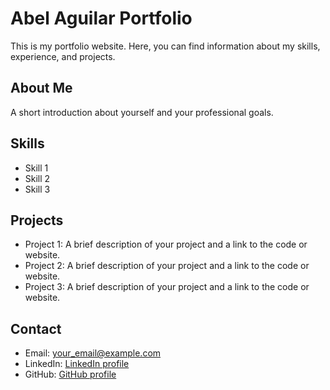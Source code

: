 #  Abel Aguilar Portfolio

This is my portfolio website. Here, you can find information about my skills, experience, and projects.

##  About Me

A short introduction about yourself and your professional goals. 

##  Skills

* Skill 1
* Skill 2
* Skill 3

##  Projects

* Project 1: A brief description of your project and a link to the code or website.
* Project 2: A brief description of your project and a link to the code or website.
* Project 3: A brief description of your project and a link to the code or website.

##  Contact

* Email: your_email@example.com
* LinkedIn: [LinkedIn profile](https://www.linkedin.com/in/aaaguila/)
* GitHub: [GitHub profile](https://github.com/abelaa1)